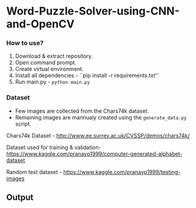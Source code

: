 # Word-Puzzle-Solver-using-CNN-and-OpenCV

### How to use?
1) Download & extract repository.
2) Open command prompt.
3) Create virtual environment.
4) Install all dependencies - ``pip install -r requirements.txt''
5) Run main.py - ``python main.py``

### Dataset
* Few images are collected from the Chars74k dataset.
* Remaining images are mannualy created using the ``generate_data.py`` script.

Chars74k Dataset - http://www.ee.surrey.ac.uk/CVSSP/demos/chars74k/

Dataset used for training & validation- https://www.kaggle.com/pranavp1999/computer-generated-alphabet-dataset

Random test dataset - https://www.kaggle.com/pranavp1999/testing-images

## Output


